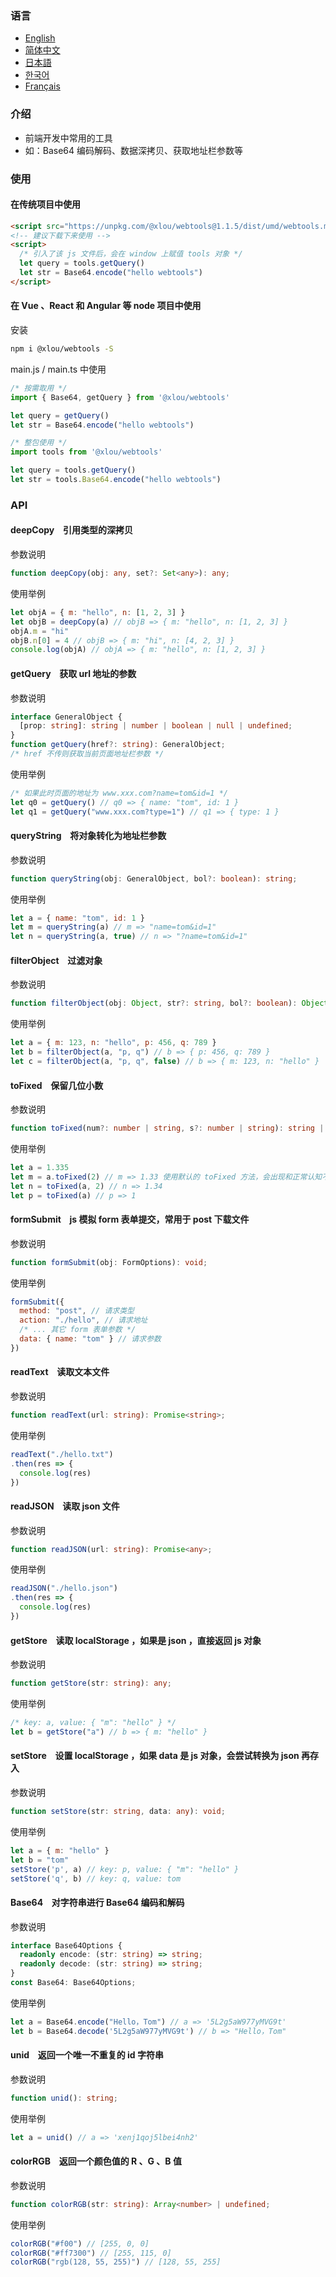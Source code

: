 ### 语言

* [English](https://github.com/omlou/webtools#readme)
* [简体中文](https://github.com/omlou/webtools/blob/master/public/markdowns/readme-zh.md)
* [日本語](https://github.com/omlou/webtools/blob/master/public/markdowns/readme-ja.md)
* [한국어](https://github.com/omlou/webtools/blob/master/public/markdowns/readme-ko.md)
* [Français](https://github.com/omlou/webtools/blob/master/public/markdowns/readme-fr.md)

### 介绍

* 前端开发中常用的工具
* 如：Base64 编码解码、数据深拷贝、获取地址栏参数等

### 使用

#### 在传统项目中使用

```html
<script src="https://unpkg.com/@xlou/webtools@1.1.5/dist/umd/webtools.min.js"></script>
<!-- 建议下载下来使用 -->
<script>
  /* 引入了该 js 文件后，会在 window 上赋值 tools 对象 */
  let query = tools.getQuery()
  let str = Base64.encode("hello webtools")
</script>
```

#### 在 Vue 、React 和 Angular 等 node 项目中使用

安装

``` bash
npm i @xlou/webtools -S
```

main.js / main.ts 中使用

``` javascript
/* 按需取用 */
import { Base64, getQuery } from '@xlou/webtools'

let query = getQuery()
let str = Base64.encode("hello webtools")

/* 整包使用 */
import tools from '@xlou/webtools'

let query = tools.getQuery()
let str = tools.Base64.encode("hello webtools")
```

### API

#### deepCopy &ensp; 引用类型的深拷贝

参数说明

```typescript
function deepCopy(obj: any, set?: Set<any>): any;
```

使用举例

``` javascript
let objA = { m: "hello", n: [1, 2, 3] }
let objB = deepCopy(a) // objB => { m: "hello", n: [1, 2, 3] }
objA.m = "hi"
objB.n[0] = 4 // objB => { m: "hi", n: [4, 2, 3] }
console.log(objA) // objA => { m: "hello", n: [1, 2, 3] }
```

#### getQuery &ensp; 获取 url 地址的参数

参数说明

``` typescript
interface GeneralObject {
  [prop: string]: string | number | boolean | null | undefined;
}
function getQuery(href?: string): GeneralObject;
/* href 不传则获取当前页面地址栏参数 */
```

使用举例

``` javascript
/* 如果此时页面的地址为 www.xxx.com?name=tom&id=1 */
let q0 = getQuery() // q0 => { name: "tom", id: 1 }
let q1 = getQuery("www.xxx.com?type=1") // q1 => { type: 1 }
```

#### queryString &ensp; 将对象转化为地址栏参数

参数说明

``` typescript
function queryString(obj: GeneralObject, bol?: boolean): string;
```

使用举例

``` javascript
let a = { name: "tom", id: 1 }
let m = queryString(a) // m => "name=tom&id=1"
let n = queryString(a, true) // n => "?name=tom&id=1"
```

#### filterObject &ensp; 过滤对象

参数说明

``` typescript
function filterObject(obj: Object, str?: string, bol?: boolean): Object;
```

使用举例

``` javascript
let a = { m: 123, n: "hello", p: 456, q: 789 }
let b = filterObject(a, "p, q") // b => { p: 456, q: 789 }
let c = filterObject(a, "p, q", false) // b => { m: 123, n: "hello" }
```

#### toFixed &ensp; 保留几位小数

参数说明

``` typescript
function toFixed(num?: number | string, s?: number | string): string | undefined;
```

使用举例

``` javascript
let a = 1.335
let m = a.toFixed(2) // m => 1.33 使用默认的 toFixed 方法，会出现和正常认知不符情况
let n = toFixed(a, 2) // n => 1.34
let p = toFixed(a) // p => 1
```

#### formSubmit &ensp; js 模拟 form 表单提交，常用于 post 下载文件

参数说明

``` typescript
function formSubmit(obj: FormOptions): void;
```

使用举例

``` javascript
formSubmit({
  method: "post", // 请求类型
  action: "./hello", // 请求地址
  /* ... 其它 form 表单参数 */
  data: { name: "tom" } // 请求参数
})
```

#### readText &ensp; 读取文本文件

参数说明

``` typescript
function readText(url: string): Promise<string>;
```

使用举例

``` javascript
readText("./hello.txt")
.then(res => {
  console.log(res)
})
```

#### readJSON &ensp; 读取 json 文件

参数说明

``` typescript
function readJSON(url: string): Promise<any>;
```

使用举例

``` javascript
readJSON("./hello.json")
.then(res => {
  console.log(res)
})
```

#### getStore &ensp; 读取 localStorage ，如果是 json ，直接返回 js 对象 

参数说明

``` typescript
function getStore(str: string): any;
```

使用举例

``` javascript
/* key: a, value: { "m": "hello" } */
let b = getStore("a") // b => { m: "hello" }
```

#### setStore &ensp; 设置 localStorage ，如果 data 是 js 对象，会尝试转换为 json 再存入

参数说明

``` typescript
function setStore(str: string, data: any): void;
```

使用举例

``` javascript
let a = { m: "hello" }
let b = "tom"
setStore('p', a) // key: p, value: { "m": "hello" }
setStore('q', b) // key: q, value: tom
```

#### Base64 &ensp; 对字符串进行 Base64 编码和解码

参数说明

``` typescript
interface Base64Options {
  readonly encode: (str: string) => string;
  readonly decode: (str: string) => string;
}
const Base64: Base64Options;
```

使用举例

``` javascript
let a = Base64.encode("Hello，Tom") // a => '5L2g5aW977yMVG9t'
let b = Base64.decode('5L2g5aW977yMVG9t') // b => "Hello，Tom"
```

#### unid &ensp; 返回一个唯一不重复的 id 字符串

参数说明

``` typescript
function unid(): string;
```

使用举例

``` javascript
let a = unid() // a => 'xenj1qoj5lbei4nh2'
```

#### colorRGB &ensp; 返回一个颜色值的 R 、G 、B 值

参数说明

``` typescript
function colorRGB(str: string): Array<number> | undefined;
```

使用举例

``` javascript
colorRGB("#f00") // [255, 0, 0]
colorRGB("#ff7300") // [255, 115, 0]
colorRGB("rgb(128, 55, 255)") // [128, 55, 255]
```